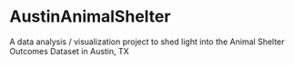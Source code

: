 # AustinAnimalShelter
A data analysis / visualization project to shed light into the Animal Shelter Outcomes Dataset in Austin, TX
